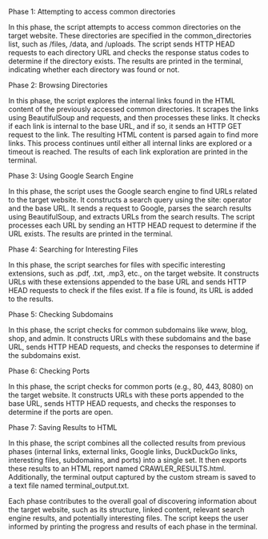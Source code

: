 Phase 1: Attempting to access common directories

In this phase, the script attempts to access common directories on the target website. These directories are specified in the common_directories list, such as /files, /data, and /uploads. The script sends HTTP HEAD requests to each directory URL and checks the response status codes to determine if the directory exists. The results are printed in the terminal, indicating whether each directory was found or not.

Phase 2: Browsing Directories

In this phase, the script explores the internal links found in the HTML content of the previously accessed common directories. It scrapes the links using BeautifulSoup and requests, and then processes these links. It checks if each link is internal to the base URL, and if so, it sends an HTTP GET request to the link. The resulting HTML content is parsed again to find more links. This process continues until either all internal links are explored or a timeout is reached. The results of each link exploration are printed in the terminal.

Phase 3: Using Google Search Engine

In this phase, the script uses the Google search engine to find URLs related to the target website. It constructs a search query using the site: operator and the base URL. It sends a request to Google, parses the search results using BeautifulSoup, and extracts URLs from the search results. The script processes each URL by sending an HTTP HEAD request to determine if the URL exists. The results are printed in the terminal.

Phase 4: Searching for Interesting Files

In this phase, the script searches for files with specific interesting extensions, such as .pdf, .txt, .mp3, etc., on the target website. It constructs URLs with these extensions appended to the base URL and sends HTTP HEAD requests to check if the files exist. If a file is found, its URL is added to the results.

Phase 5: Checking Subdomains

In this phase, the script checks for common subdomains like www, blog, shop, and admin. It constructs URLs with these subdomains and the base URL, sends HTTP HEAD requests, and checks the responses to determine if the subdomains exist.

Phase 6: Checking Ports

In this phase, the script checks for common ports (e.g., 80, 443, 8080) on the target website. It constructs URLs with these ports appended to the base URL, sends HTTP HEAD requests, and checks the responses to determine if the ports are open.

Phase 7: Saving Results to HTML

In this phase, the script combines all the collected results from previous phases (internal links, external links, Google links, DuckDuckGo links, interesting files, subdomains, and ports) into a single set. It then exports these results to an HTML report named CRAWLER_RESULTS.html. Additionally, the terminal output captured by the custom stream is saved to a text file named terminal_output.txt.

Each phase contributes to the overall goal of discovering information about the target website, such as its structure, linked content, relevant search engine results, and potentially interesting files. The script keeps the user informed by printing the progress and results of each phase in the terminal.